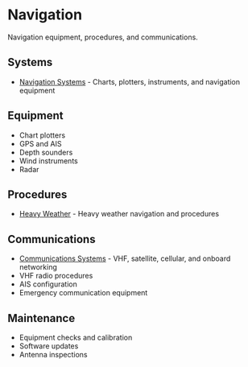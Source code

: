 # Navigation

Navigation equipment, procedures, and communications.

## Systems

- [Navigation Systems](systems.md) - Charts, plotters, instruments, and navigation equipment

## Equipment

- Chart plotters
- GPS and AIS
- Depth sounders
- Wind instruments
- Radar

## Procedures

- [Heavy Weather](heavy-weather.md) - Heavy weather navigation and procedures

## Communications

- [Communications Systems](communications.md) - VHF, satellite, cellular, and onboard networking
- VHF radio procedures
- AIS configuration
- Emergency communication equipment

## Maintenance

- Equipment checks and calibration
- Software updates
- Antenna inspections
